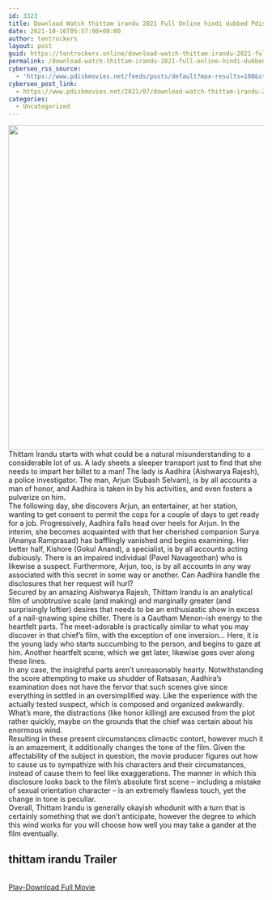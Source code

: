 ```yaml
---
id: 3323
title: Download Watch thittam irandu 2021 Full Online hindi dubbed Pdisk Movies
date: 2021-10-16T05:57:00+00:00
author: tentrockers
layout: post
guid: https://tentrockers.online/download-watch-thittam-irandu-2021-full-online-hindi-dubbed-pdisk-movies/
permalink: /download-watch-thittam-irandu-2021-full-online-hindi-dubbed-pdisk-movies/
cyberseo_rss_source:
  - 'https://www.pdiskmovies.net/feeds/posts/default?max-results=100&start-index=1101'
cyberseo_post_link:
  - https://www.pdiskmovies.net/2021/07/download-watch-thittam-irandu-2021-full.html
categories:
  - Uncategorized
---
```

<div class="separator">
  <a href="https://1.bp.blogspot.com/-K8-DgLBSUU8/YQVVN1tQX7I/AAAAAAAAZ3Q/5SaDRP9pBM89-SDdgxc9bF6SY-Ex5W_rgCLcBGAsYHQ/s521/Download%2BWatch%2Bthittam%2Birandu%2B2021%2BFull%2BOnline%2BPdisk%2BMovies.jpg"><img loading="lazy" border="0" data-original-height="521" data-original-width="521" height="640" src="https://1.bp.blogspot.com/-K8-DgLBSUU8/YQVVN1tQX7I/AAAAAAAAZ3Q/5SaDRP9pBM89-SDdgxc9bF6SY-Ex5W_rgCLcBGAsYHQ/w640-h640/Download%2BWatch%2Bthittam%2Birandu%2B2021%2BFull%2BOnline%2BPdisk%2BMovies.jpg" width="640" /></a>
</div>



<div>
  <div>
    <span>Thittam Irandu starts with what could be a natural misunderstanding to a considerable lot of us. A lady sheets a sleeper transport just to find that she needs to impart her billet to a man! The lady is Aadhira (Aishwarya Rajesh), a police investigator. The man, Arjun (Subash Selvam), is by all accounts a man of honor, and Aadhira is taken in by his activities, and even fosters a pulverize on him.&nbsp;</span>
  </div>
  
  <div>
    <span>The following day, she discovers Arjun, an entertainer, at her station, wanting to get consent to permit the cops for a couple of days to get ready for a job. Progressively, Aadhira falls head over heels for Arjun. In the interim, she becomes acquainted with that her cherished companion Surya (Ananya Ramprasad) has bafflingly vanished and begins examining. Her better half, Kishore (Gokul Anand), a specialist, is by all accounts acting dubiously. There is an impaired individual (Pavel Navageethan) who is likewise a suspect. Furthermore, Arjun, too, is by all accounts in any way associated with this secret in some way or another. Can Aadhira handle the disclosures that her request will hurl?&nbsp;</span>
  </div>
  
  <div>
    <span>Secured by an amazing Aishwarya Rajesh, Thittam Irandu is an analytical film of unobtrusive scale (and making) and marginally greater (and surprisingly loftier) desires that needs to be an enthusiastic show in excess of a nail-gnawing spine chiller. There is a Gautham Menon-ish energy to the heartfelt parts. The meet-adorable is practically similar to what you may discover in that chief&#8217;s film, with the exception of one inversion&#8230; Here, it is the young lady who starts succumbing to the person, and begins to gaze at him. Another heartfelt scene, which we get later, likewise goes over along these lines.&nbsp;</span>
  </div>
  
  <div>
    <span>In any case, the insightful parts aren&#8217;t unreasonably hearty. Notwithstanding the score attempting to make us shudder of Ratsasan, Aadhira&#8217;s examination does not have the fervor that such scenes give since everything in settled in an oversimplified way. Like the experience with the actually tested suspect, which is composed and organized awkwardly. What&#8217;s more, the distractions (like honor killing) are excused from the plot rather quickly, maybe on the grounds that the chief was certain about his enormous wind.&nbsp;</span>
  </div>
  
  <div>
    <span>Resulting in these present circumstances climactic contort, however much it is an amazement, it additionally changes the tone of the film. Given the affectability of the subject in question, the movie producer figures out how to cause us to sympathize with his characters and their circumstances, instead of cause them to feel like exaggerations. The manner in which this disclosure looks back to the film&#8217;s absolute first scene &#8211; including a mistake of sexual orientation character &#8211; is an extremely flawless touch, yet the change in tone is peculiar.&nbsp;</span>
  </div>
  
  <div>
    <span>Overall, Thittam Irandu is generally okayish whodunit with a turn that is certainly something that we don&#8217;t anticipate, however the degree to which this wind works for you will choose how well you may take a gander at the film eventually.</span>
  </div>
</div>

## <span>thittam irandu Trailer</span>

  
<a href="https://www.pdisk.net/share-video?videoid=nv2ho5002xxx" onclick="window.open('https://www.pdisk.net/share-video?videoid=nv2ho5002xxx'); return false;" target="popup" rel="noopener"><br /> Play-Download Full Movie<br /> </a>
